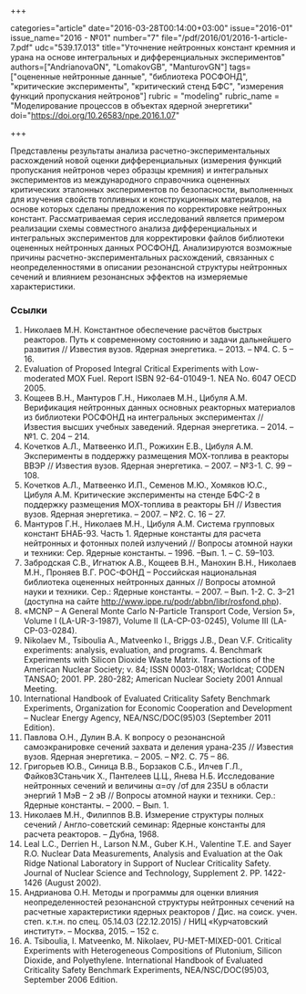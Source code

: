 +++

categories="article"
date="2016-03-28T00:14:00+03:00"
issue="2016-01"
issue_name="2016 - №01"
number="7"
file="/pdf/2016/01/2016-1-article-7.pdf"
udc="539.17.013"
title="Уточнение нейтронных констант кремния и урана на основе интегральных и дифференциальных экспериментов"
authors=["AndrianovaON", "LomakovGB", "ManturovGN"]
tags=["оцененные нейтронные данные", "библиотека РОСФОНД", "критические эксперименты", "критический стенд БФС", "измерения функций пропускания нейтронов"]
rubric = "modeling"
rubric_name = "Моделирование процессов в объектах ядерной энергетики"
doi="https://doi.org/10.26583/npe.2016.1.07"

+++

Представлены результаты анализа расчетно-экспериментальных расхождений новой оценки дифференциальных (измерения функций пропускания нейтронов через образцы кремния) и интегральных экспериментов из международного справочника оцененных критических эталонных экспериментов по безопасности, выполненных для изучения свойств топливных и конструкционных материалов, на основе которых сделаны предложения по корректировке нейтронных констант. Рассматриваемая серия исследований является примером реализации схемы совместного анализа дифференциальных и интегральных экспериментов для корректировки файлов библиотеки оцененных нейтронных данных РОСФОНД. Анализируются возможные причины расчетно-экспериментальных расхождений, связанных с неопределенностями в описании резонансной структуры нейтронных сечений и влиянием резонансных эффектов на измеряемые характеристики.

### Ссылки

1. Николаев М.Н. Константное обеспечение расчётов быстрых реакторов. Путь к современному состоянию и задачи дальнейшего развития // Известия вузов. Ядерная энергетика. – 2013. – №4. С. 5 – 16.
2. Evaluation of Proposed Integral Critical Experiments with Low-moderated MOX Fuel. Report ISBN 92-64-01049-1. NEA No. 6047 OECD 2005.
3. Кощеев В.Н., Мантуров Г.Н., Николаев М.Н., Цибуля A.М. Верификация нейтронных данных основных реакторных материалов из библиотеки РОСФОНД на интегральных экспериментах // Известия высших учебных заведений. Ядерная энергетика. – 2014. – №1. С. 204 – 214.
4. Кочетков А.Л., Матвеенко И.П., Рожихин Е.В., Цибуля А.М. Эксперименты в поддержку размещения МОХ-топлива в реакторы ВВЭР // Известия вузов. Ядерная энергетика. – 2007. – №3-1. С. 99 – 108.
5. Кочетков А.Л., Матвеенко И.П., Семенов М.Ю., Хомяков Ю.С., Цибуля А.М. Критические эксперименты на стенде БФС-2 в поддержку размещения МОХ-топлива в реакторы БН // Известия вузов. Ядерная энергетика. – 2007. – №2. С. 16 – 27.
6. Мантуров Г.Н., Николаев М.Н., Цибуля А.М. Система групповых констант БНАБ-93. Часть 1. Ядерные константы для расчета нейтронных и фотонных полей излучений // Вопросы атомной науки и техники: Сер. Ядерные константы. – 1996. –Вып. 1. – С. 59–103.
7. Забродская С.В., Игнатюк А.В., Кощеев В.Н., Манохин В.Н., Николаев М.Н., Проняев В.Г. РОС-ФОНД – Российская национальная библиотека оцененных нейтронных данных // Вопросы атомной науки и техники. Сер.: Ядерные константы. – 2007. – Вып. 1-2. С. 3–21 (доступна на сайте http://www.ippe.ru/podr/abbn/libr/rosfond.php).
8. «MCNP – A General Monte Carlo N-Particle Transport Code, Version 5», Volume I (LA-UR-3-1987), Volume II (LA-CP-03-0245), Volume III (LA-CP-03-0284).
9. Nikolaev M., Tsiboulia A., Matveenko I., Briggs J.B., Dean V.F. Criticality experiments: analysis, evaluation, and programs. 4. Benchmark Experiments with Silicon Dioxide Waste Matrix. Transactions of the American Nuclear Society; v. 84; ISSN 0003-018X; Worldcat; CODEN TANSAO; 2001. PP. 280-282; American Nuclear Society 2001 Annual Meeting.
10. International Handbook of Evaluated Criticality Safety Benchmark Experiments, Organization for Economic Cooperation and Development – Nuclear Energy Agency, NEA/NSC/DOC(95)03 (September 2011 Edition).
11. Павлова О.Н., Дулин В.А. К вопросу о резонансной самоэкранировке сечений захвата и деления урана-235 // Известия вузов. Ядерная энергетика. – 2005. – №2. С. 75 – 86.
12. Григорьев Ю.В., Синица В.В., Борзаков С.Б., Илчев Г.Л., Файков3Станьчик Х., Пантелеев Ц.Ц., Янева Н.Б. Исследование нейтронных сечений и величины α=σγ /σf для 235U в области энергий 1 МэВ – 2 эВ // Вопросы атомной науки и техники. Сер.: Ядерные константы. – 2000. – Вып. 1.
13. Николаев М.Н., Филиппов В.В. Измерение структуры полных сечений / Англо-советский семинар: Ядерные константы для расчета реакторов. – Дубна, 1968.
14. Leal L.C., Derrien H., Larson N.M., Guber K.H., Valentine T.E. and Sayer R.O. Nuclear Data Measurements, Analysis and Evaluation at the Oak Ridge National Laboratory in Support of Nuclear Criticality Safety. Journal of Nuclear Science and Technology, Supplement 2. PP. 1422-1426 (August 2002).
15. Андрианова О.Н. Методы и программы для оценки влияния неопределенностей резонансной структуры нейтронных сечений на расчетные характеристики ядерных реакторов / Дис. на соиск. учен. степ. к.т.н. по спец. 05.14.03 (22.12.2015) / НИЦ «Курчатовский институт». – Москва, 2015. – 152 с.
16. A. Tsiboulia, I. Matveenko, M. Nikolaev, PU-MET-MIXED-001. Critical Experiments with Heterogeneous Compositions of Plutonium, Silicon Dioxide, and Polyethylene. International Handbook of Evaluated Criticality Safety Benchmark Experiments, NEA/NSC/DOC(95)03, September 2006 Edition.